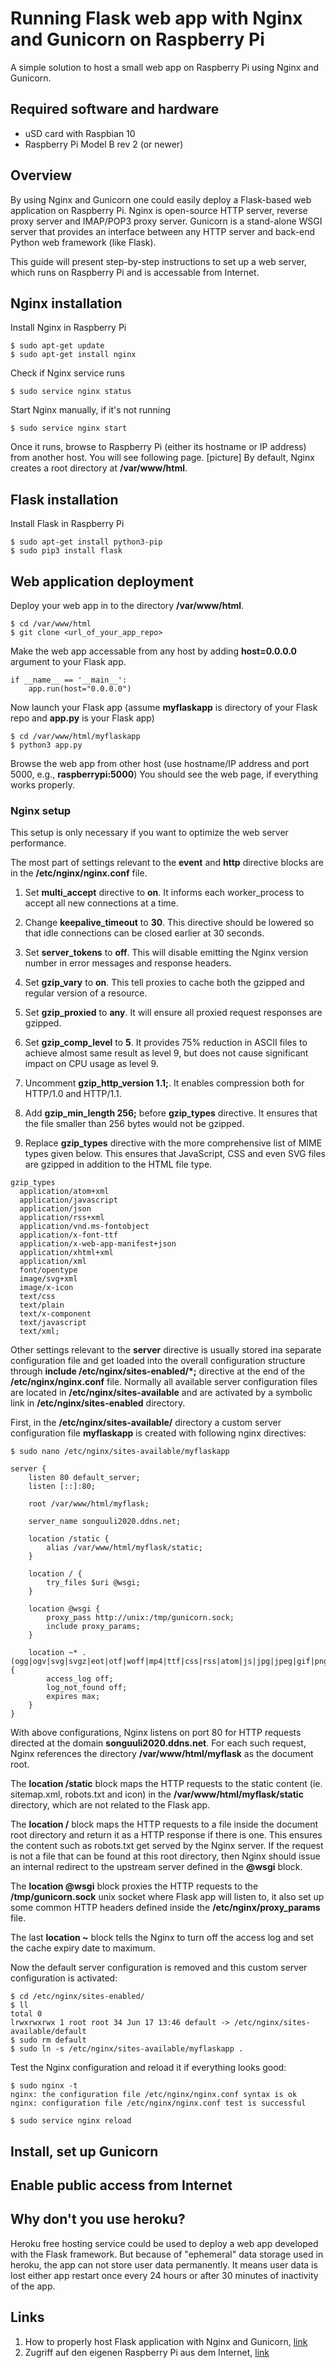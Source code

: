 # Running Flask web app with Nginx and Gunicorn on Raspberry Pi

A simple solution to host a small web app on Raspberry Pi using Nginx and Gunicorn.

## Required software and hardware

- uSD card with Raspbian 10
- Raspberry Pi Model B rev 2 (or newer)

## Overview

By using Nginx and Gunicorn one could easily deploy a Flask-based web application on Raspberry Pi.
Nginx is open-source HTTP server, reverse proxy server and IMAP/POP3 proxy server.
Gunicorn is a stand-alone WSGI server that provides an interface between any HTTP server and back-end Python web framework (like Flask).

This guide will present step-by-step instructions to set up a web server, which runs on Raspberry Pi and is accessable from Internet.

## Nginx installation

Install Nginx in Raspberry Pi

```
$ sudo apt-get update
$ sudo apt-get install nginx
```

Check if Nginx service runs

```
$ sudo service nginx status
```

Start Nginx manually, if it's not running

```
$ sudo service nginx start
```

Once it runs, browse to Raspberry Pi (either its hostname or IP address) from another host.
You will see following page. [picture]
By default, Nginx creates a root directory at **/var/www/html**.

## Flask installation

Install Flask in Raspberry Pi

```
$ sudo apt-get install python3-pip
$ sudo pip3 install flask
```

## Web application deployment

Deploy your web app in to the directory **/var/www/html**.

```
$ cd /var/www/html
$ git clone <url_of_your_app_repo>
```

Make the web app accessable from any host by adding **host=0.0.0.0** argument to your Flask app.

```
if __name__ == '__main__':
    app.run(host="0.0.0.0")
```

Now launch your Flask app (assume **myflaskapp** is directory of your Flask repo and **app.py** is your Flask app)

```
$ cd /var/www/html/myflaskapp
$ python3 app.py
```

Browse the web app from other host (use hostname/IP address and port 5000, e.g., **raspberrypi:5000**)
You should see the web page, if everything works properly.

### Nginx setup

This setup is only necessary if you want to optimize the web server performance.

The most part of settings relevant to the **event** and **http** directive blocks are in the **/etc/nginx/nginx.conf** file.

1) Set **multi_accept** directive to **on**. It informs each worker_process to accept all new connections at a time.

2) Change **keepalive_timeout** to **30**. This directive should be lowered so that idle connections can be closed earlier at 30 seconds.

3) Set **server_tokens** to **off**. This will disable emitting the Nginx version number in error messages and response headers.

4) Set **gzip_vary** to **on**. This tell proxies to cache both the gzipped and regular version of a resource.

5) Set **gzip_proxied** to **any**. It will ensure all proxied request responses are gzipped.

6) Set **gzip_comp_level** to **5**. It provides 75% reduction in ASCII files to achieve almost same result as level 9, but does not cause significant impact on CPU usage as level 9.

7) Uncomment **gzip_http_version 1.1;**. It enables compression both for HTTP/1.0 and HTTP/1.1.

8) Add **gzip_min_length 256;** before **gzip_types** directive. It ensures that the file smaller than 256 bytes would not be gzipped.

9) Replace **gzip_types** directive with the more comprehensive list of MIME types given below. This ensures that JavaScript, CSS and even SVG files are gzipped in addition to the HTML file type.

```
gzip_types
  application/atom+xml
  application/javascript
  application/json
  application/rss+xml
  application/vnd.ms-fontobject
  application/x-font-ttf
  application/x-web-app-manifest+json
  application/xhtml+xml
  application/xml
  font/opentype
  image/svg+xml
  image/x-icon
  text/css
  text/plain
  text/x-component
  text/javascript
  text/xml;
```

Other settings relevant to the **server** directive is usually stored ina separate configuration file and get loaded into the overall configuration structure through **include /etc/nginx/sites-enabled/*;** directive at the end of the **/etc/nginx/nginx.conf** file. Normally all available server configuration files are located in **/etc/nginx/sites-available** and are activated by a symbolic link in **/etc/nginx/sites-enabled** directory.

First, in the **/etc/nginx/sites-available/** directory a custom server configuration file **myflaskapp** is created with following nginx directives:

```
$ sudo nano /etc/nginx/sites-available/myflaskapp

server {
	listen 80 default_server;
	listen [::]:80;

	root /var/www/html/myflask;

	server_name songuuli2020.ddns.net;

	location /static {
		alias /var/www/html/myflask/static;
	}

	location / {
		try_files $uri @wsgi;
	}

	location @wsgi {
		proxy_pass http://unix:/tmp/gunicorn.sock;
		include proxy_params;
	}

	location ~* .(ogg|ogv|svg|svgz|eot|otf|woff|mp4|ttf|css|rss|atom|js|jpg|jpeg|gif|png|ico|zip|tgz|gz|rar|bz2|doc|xls|exe|ppt|tar|mid|midi|wav|bmp|rtf)$ {
		access_log off;
		log_not_found off;
		expires max;
	}
}
```

With above configurations, Nginx listens on port 80 for HTTP requests directed at the domain **songuuli2020.ddns.net**. For each such request, Nginx references the directory **/var/www/html/myflask** as the document root.

The **location /static** block maps the HTTP requests to the static content (ie. sitemap.xml, robots.txt and icon) in the **/var/www/html/myflask/static** directory, which are not related to the Flask app.

The **location /** block maps the HTTP requests to a file inside the document root directory and return it as a HTTP response if there is one. This ensures the content such as robots.txt get served by the Nginx server. If the request is not a file that can be found at this root directory, then Nginx should issue an internal redirect to the upstream server defined in the **@wsgi** block.

The **location @wsgi** block proxies the HTTP requests to the **/tmp/gunicorn.sock** unix socket where Flask app will listen to, it also set up some common HTTP headers defined inside the **/etc/nginx/proxy_params** file.

The last **location ~** block tells the Nginx to turn off the access log and set the cache expiry date to maximum.

Now the default server configuration is removed and this custom server configuration is activated:

```
$ cd /etc/nginx/sites-enabled/
$ ll
total 0
lrwxrwxrwx 1 root root 34 Jun 17 13:46 default -> /etc/nginx/sites-available/default
$ sudo rm default
$ sudo ln -s /etc/nginx/sites-available/myflaskapp .
```

Test the Nginx configuration and reload it if everything looks good:

```
$ sudo nginx -t
nginx: the configuration file /etc/nginx/nginx.conf syntax is ok
nginx: configuration file /etc/nginx/nginx.conf test is successful

$ sudo service nginx reload
```

## Install, set up Gunicorn

## Enable public access from Internet

## Why don't you use heroku?

Heroku free hosting service could be used to deploy a web app developed with the Flask framework.
But because of "ephemeral" data storage used in heroku, the app can not store user data permanently.
It means user data is lost either app restart once every 24 hours or after 30 minutes of inactivity of the app.

## Links
1. How to properly host Flask application with Nginx and Gunicorn, [link](https://www.e-tinkers.com/2018/08/how-to-properly-host-flask-application-with-nginx-and-guincorn/)
2. Zugriff auf den eigenen Raspberry Pi aus dem Internet, [link](https://buyzero.de/blogs/news/zugriff-auf-den-eigenen-raspberry-pi-aus-dem-internet)
